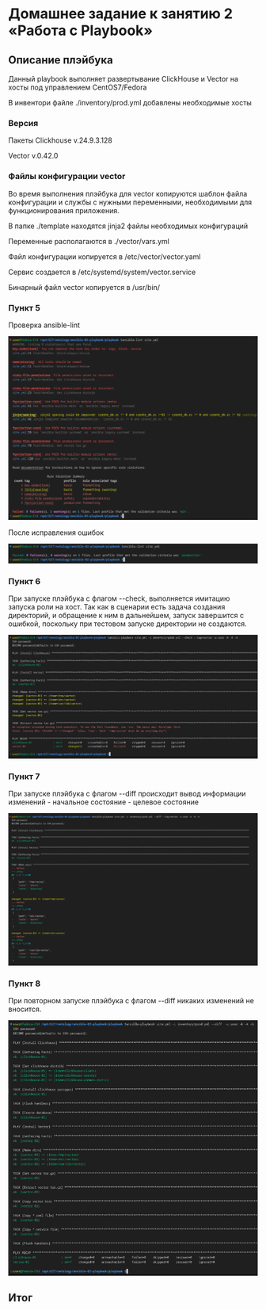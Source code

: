 
# Домашнее задание к занятию 2 «Работа с Playbook»

## Описание плэйбука
Данный playbook выполняет развертывание ClickHouse и Vector на хосты под управлением CentOS7/Fedora

В инвентори файле ./inventory/prod.yml добавлены необходимые хосты




### Версия

Пакеты Clickhouse v.24.9.3.128

Vector v.0.42.0 

### Файлы конфигурации vector
Во время выполнения плэйбука для vector копируются шаблон файла конфигурации и службы с нужными переменными, необходимыми для функционирования приложения.

В папке ./template находятся jinja2 файлы необходимых конфигураций

Переменные располагаются в ./vector/vars.yml

Файл конфигурации копируется в /etc/vector/vector.yaml

Сервис создается в /etc/systemd/system/vector.service

Бинарный файл veсtor копируется в /usr/bin/



### Пункт 5

Проверка ansible-lint

![alt text](img/1.png)

После исправления ошибок

![alt text](img/2.png)

### Пункт 6

При запуске плэйбука с флагом --check, выполняется имитацию запуска роли на хост.
Так как в сценарии есть задача создания директорий, и обращение к ним в дальнейшем, запуск завершится с ошибкой, поскольку при тестовом запуске директории не создаются.

![alt text](img/3.png)

###  Пункт 7

При запуске плэйбука с флагом --diff
происходит вывод информации изменений - начальное состояние - целевое состояние

![alt text](img/4.png)


### Пункт 8

При повторном запуске плэйбука с флагом --diff никаких изменений не вносится. 

![alt text](img/5.png)


## Итог
